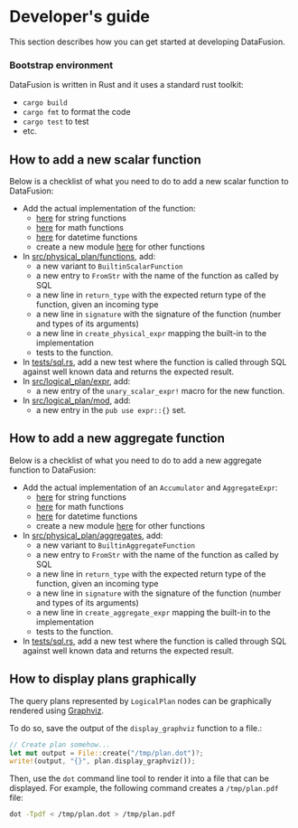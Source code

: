 <!---
  Licensed to the Apache Software Foundation (ASF) under one
  or more contributor license agreements.  See the NOTICE file
  distributed with this work for additional information
  regarding copyright ownership.  The ASF licenses this file
  to you under the Apache License, Version 2.0 (the
  "License"); you may not use this file except in compliance
  with the License.  You may obtain a copy of the License at

    http://www.apache.org/licenses/LICENSE-2.0

  Unless required by applicable law or agreed to in writing,
  software distributed under the License is distributed on an
  "AS IS" BASIS, WITHOUT WARRANTIES OR CONDITIONS OF ANY
  KIND, either express or implied.  See the License for the
  specific language governing permissions and limitations
  under the License.
-->

# Developer's guide

This section describes how you can get started at developing DataFusion.

### Bootstrap environment

DataFusion is written in Rust and it uses a standard rust toolkit:

* `cargo build`
* `cargo fmt` to format the code
* `cargo test` to test
* etc.

## How to add a new scalar function

Below is a checklist of what you need to do to add a new scalar function to DataFusion:

* Add the actual implementation of the function:
  * [here](src/physical_plan/string_expressions.rs) for string functions
  * [here](src/physical_plan/math_expressions.rs) for math functions
  * [here](src/physical_plan/datetime_expressions.rs) for datetime functions
  * create a new module [here](src/physical_plan) for other functions
* In [src/physical_plan/functions](src/physical_plan/functions.rs), add:
  * a new variant to `BuiltinScalarFunction`
  * a new entry to `FromStr` with the name of the function as called by SQL
  * a new line in `return_type` with the expected return type of the function, given an incoming type
  * a new line in `signature` with the signature of the function (number and types of its arguments)
  * a new line in `create_physical_expr` mapping the built-in to the implementation
  * tests to the function.
* In [tests/sql.rs](tests/sql.rs), add a new test where the function is called through SQL against well known data and returns the expected result.
* In [src/logical_plan/expr](src/logical_plan/expr.rs), add:
  * a new entry of the `unary_scalar_expr!` macro for the new function.
* In [src/logical_plan/mod](src/logical_plan/mod.rs), add:
  * a new entry in the `pub use expr::{}` set.

## How to add a new aggregate function

Below is a checklist of what you need to do to add a new aggregate function to DataFusion:

* Add the actual implementation of an `Accumulator` and `AggregateExpr`:
  * [here](src/physical_plan/string_expressions.rs) for string functions
  * [here](src/physical_plan/math_expressions.rs) for math functions
  * [here](src/physical_plan/datetime_expressions.rs) for datetime functions
  * create a new module [here](src/physical_plan) for other functions
* In [src/physical_plan/aggregates](src/physical_plan/aggregates.rs), add:
  * a new variant to `BuiltinAggregateFunction`
  * a new entry to `FromStr` with the name of the function as called by SQL
  * a new line in `return_type` with the expected return type of the function, given an incoming type
  * a new line in `signature` with the signature of the function (number and types of its arguments)
  * a new line in `create_aggregate_expr` mapping the built-in to the implementation
  * tests to the function.
* In [tests/sql.rs](tests/sql.rs), add a new test where the function is called through SQL against well known data and returns the expected result.

## How to display plans graphically

The query plans represented by `LogicalPlan` nodes can be graphically
rendered using [Graphviz](http://www.graphviz.org/).

To do so, save the output of the `display_graphviz` function to a file.:

```rust
// Create plan somehow...
let mut output = File::create("/tmp/plan.dot")?;
write!(output, "{}", plan.display_graphviz());
```

Then, use the `dot` command line tool to render it into a file that
can be displayed. For example, the following command creates a
`/tmp/plan.pdf` file:

```bash
dot -Tpdf < /tmp/plan.dot > /tmp/plan.pdf
```
